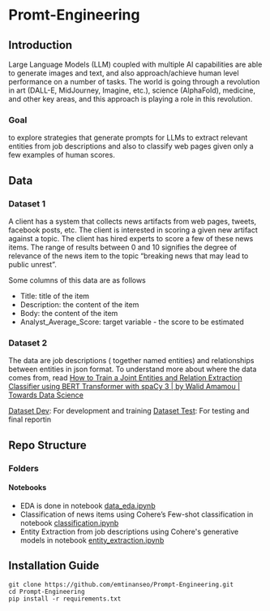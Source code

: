 # Promt-Engineering

## Introduction
Large Language Models (LLM) coupled with multiple AI capabilities are able to generate images and text, and also approach/achieve human level performance on a number of tasks.  The world is going through a revolution in art (DALL-E, MidJourney, Imagine, etc.), science (AlphaFold), medicine, and other key areas, and this approach is playing a role in this revolution.

### Goal 
to explore strategies that generate prompts for LLMs to extract relevant entities from job descriptions and also to classify web pages given only a few examples of human scores.   


## Data
### Dataset 1
A client has a system that collects news artifacts from web pages, tweets, facebook posts, etc. The client is interested in scoring a given new artifact against a topic. The client has hired experts to score a few of these news items. The range of results between 0 and 10 signifies the degree of relevance of the news item to the topic “breaking news that may lead to public unrest”.

Some columns of this data are as follows
* Title: title of the item 
* Description: the content of the item
* Body: the content of the item
* Analyst_Average_Score: target variable - the score to be estimated

### Dataset 2
The data are job descriptions ( together named entities)  and  relationships between entities in json format. To understand more about where the data comes from, read [How to Train a Joint Entities and Relation Extraction Classifier using BERT Transformer with spaCy 3 | by Walid Amamou | Towards Data Science](https://towardsdatascience.com/how-to-train-a-joint-entities-and-relation-extraction-classifier-using-bert-transformer-with-spacy-49eb08d91b5c)

[Dataset Dev](https://github.com/walidamamou/relation_extraction_transformer/blob/main/relations_dev.txt): For development and training
[Dataset Test](https://github.com/walidamamou/relation_extraction_transformer/blob/main/relations_test.txt): For testing and final reportin


## Repo Structure
### Folders
#### Notebooks
* EDA is done in notebook [data_eda.ipynb](https://github.com/emtinanseo/Prompt-Engineering/blob/main/notebooks/data_eda.ipynb)
* Classification of news items using Cohere’s Few-shot classification in notebook [classification.ipynb](https://github.com/emtinanseo/Prompt-Engineering/blob/main/notebooks/classification.ipynb)
* Entity Extraction from job descriptions using Cohere's generative models in notebook [entity_extraction.ipynb](https://github.com/emtinanseo/Prompt-Engineering/blob/main/notebooks/entity_extraction.ipynb)


## Installation Guide
```
git clone https://github.com/emtinanseo/Prompt-Engineering.git
cd Prompt-Engineering
pip install -r requirements.txt
```
